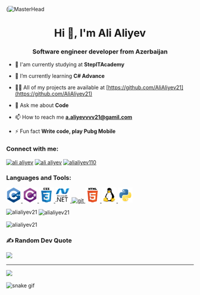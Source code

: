 (![MasterHead](https://www.google.com/url?sa=i&url=https%3A%2F%2Fmedium.com%2Fthe-andela-way%2Fthe-rise-of-modern-programming-languages-c923a2b914fc&psig=AOvVaw22RUGErTS0gQTAhVdXxrL9&ust=1695124093276000&source=images&cd=vfe&opi=89978449&ved=0CBAQjRxqFwoTCMimn7uLtIEDFQAAAAAdAAAAABAv)


<h1 align="center">Hi 👋, I'm Ali Aliyev</h1>
<h3 align="center">Software engineer developer from Azerbaijan</h3>

- 🔭 I'am currently studying at **StepITAcademy**

- 🌱 I’m currently learning **C# Advance**

- 👨‍💻 All of my projects are available at [https://github.com/AliAliyev21](https://github.com/AliAliyev21)

- 💬 Ask me about **Code**

- 📫 How to reach me **a.aliyevvvv21@gamil.com**

- ⚡ Fun fact **Write code, play Pubg Mobile**

<h3 align="left">Connect with me:</h3>
<p align="left">
<a href="https://linkedin.com/in/ali aliyev" target="blank"><img align="center" src="https://raw.githubusercontent.com/rahuldkjain/github-profile-readme-generator/master/src/images/icons/Social/linked-in-alt.svg" alt="ali aliyev" height="30" width="40" /></a>
<a href="https://fb.com/ali aliyev" target="blank"><img align="center" src="https://raw.githubusercontent.com/rahuldkjain/github-profile-readme-generator/master/src/images/icons/Social/facebook.svg" alt="ali aliyev" height="30" width="40" /></a>
<a href="https://instagram.com/alialiyev110" target="blank"><img align="center" src="https://raw.githubusercontent.com/rahuldkjain/github-profile-readme-generator/master/src/images/icons/Social/instagram.svg" alt="alialiyev110" height="30" width="40" /></a>
</p>

<h3 align="left">Languages and Tools:</h3>
<p align="left"> <a href="https://www.w3schools.com/cpp/" target="_blank" rel="noreferrer"> <img src="https://raw.githubusercontent.com/devicons/devicon/master/icons/cplusplus/cplusplus-original.svg" alt="cplusplus" width="40" height="40"/> </a> <a href="https://www.w3schools.com/cs/" target="_blank" rel="noreferrer"> <img src="https://raw.githubusercontent.com/devicons/devicon/master/icons/csharp/csharp-original.svg" alt="csharp" width="40" height="40"/> </a> <a href="https://www.w3schools.com/css/" target="_blank" rel="noreferrer"> <img src="https://raw.githubusercontent.com/devicons/devicon/master/icons/css3/css3-original-wordmark.svg" alt="css3" width="40" height="40"/> </a> <a href="https://dotnet.microsoft.com/" target="_blank" rel="noreferrer"> <img src="https://raw.githubusercontent.com/devicons/devicon/master/icons/dot-net/dot-net-original-wordmark.svg" alt="dotnet" width="40" height="40"/> </a> <a href="https://git-scm.com/" target="_blank" rel="noreferrer"> <img src="https://www.vectorlogo.zone/logos/git-scm/git-scm-icon.svg" alt="git" width="40" height="40"/> </a> <a href="https://www.w3.org/html/" target="_blank" rel="noreferrer"> <img src="https://raw.githubusercontent.com/devicons/devicon/master/icons/html5/html5-original-wordmark.svg" alt="html5" width="40" height="40"/> </a> <a href="https://www.linux.org/" target="_blank" rel="noreferrer"> <img src="https://raw.githubusercontent.com/devicons/devicon/master/icons/linux/linux-original.svg" alt="linux" width="40" height="40"/> </a> <a href="https://www.python.org" target="_blank" rel="noreferrer"> <img src="https://raw.githubusercontent.com/devicons/devicon/master/icons/python/python-original.svg" alt="python" width="40" height="40"/> </a> </p>

<p><img align="left" src="https://github-readme-stats.vercel.app/api/top-langs?username=alialiyev21&show_icons=true&locale=en&layout=compact" alt="alialiyev21" /></p>

<p>&nbsp;<img align="center" src="https://github-readme-stats.vercel.app/api?username=alialiyev21&show_icons=true&locale=en" alt="alialiyev21" /></p>

<p><img align="center" src="https://github-readme-streak-stats.herokuapp.com/?user=alialiyev21&" alt="alialiyev21" /></p>

### ✍️ Random Dev Quote
![](https://quotes-github-readme.vercel.app/api?type=horizontal&theme=radical)

---
[![](https://visitcount.itsvg.in/api?id=AliAliyev21&icon=0&color=0)](https://visitcount.itsvg.in)

<!-- Proudly created with GPRM ( https://gprm.itsvg.in ) -->

![snake gif](https://github.com/AliAliyev21/AliAliyev21/blob/output/github-contribution-grid-snake.gif)
